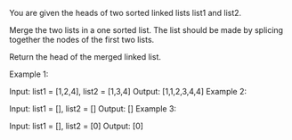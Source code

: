 
You are given the heads of two sorted linked lists list1 and list2.

Merge the two lists in a one sorted list. The list should be made by splicing together the nodes of the first two lists.

Return the head of the merged linked list.

 

 Example 1:


 Input: list1 = [1,2,4], list2 = [1,3,4]
 Output: [1,1,2,3,4,4]
 Example 2:

 Input: list1 = [], list2 = []
 Output: []
 Example 3:

 Input: list1 = [], list2 = [0]
 Output: [0]
